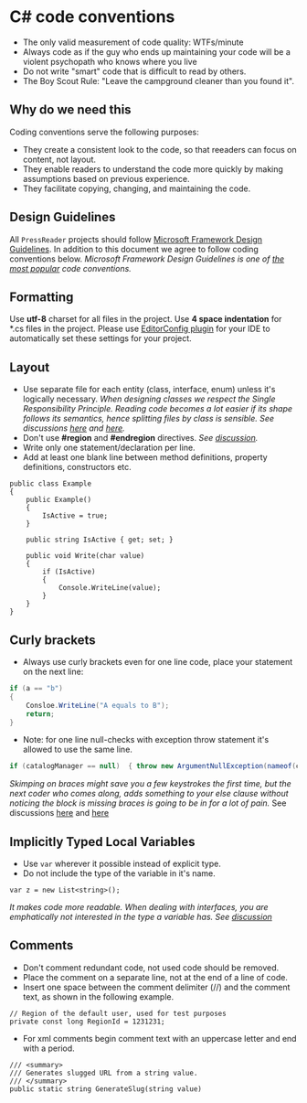 # C# code conventions

- The only valid measurement of code quality: WTFs/minute
- Always code as if the guy who ends up maintaining your code will be a violent psychopath who knows where you live
- Do not write "smart" code that is difficult to read by others.
- The Boy Scout Rule: "Leave the campground cleaner than you found it".

## Why do we need this

Coding conventions serve the following purposes:
- They create a consistent look to the code, so that reeaders can focus on content, not layout.
- They enable readers to understand the code more quickly by making assumptions based on previous experience.
- They facilitate copying, changing, and maintaining the code.
 
## Design Guidelines

All `PressReader` projects should follow [Microsoft Framework Design Guidelines](https://msdn.microsoft.com/en-us/library/ms229042.aspx). In addition to this document we agree to follow coding conventions below. 
*Microsoft Framework Design Guidelines is one of [the most popular](http://www.marlabs.com/top-seven-coding-standards-and-guideline-documents-cnet-developers) code conventions.*

## Formatting

Use **utf-8** charset for all files in the project. Use **4 space indentation** for *.cs files in the project. 
Please use [EditorConfig plugin](http://editorconfig.org/#download) for your IDE to automatically set these settings for your project.

## Layout

- Use separate file for each entity (class, interface, enum) unless it's logically necessary. *When designing classes we respect the Single Responsibility Principle. Reading code becomes a lot easier if its shape follows its semantics, hence splitting files by class is sensible. See discussions [here](http://stackoverflow.com/questions/144783/c-sharp-classes-in-separate-files) and [here](http://programmers.stackexchange.com/questions/53088/multiple-classes-in-a-single-cs-file-good-or-bad).*
- Don't use **#region** and **#endregion** directives. *See [discussion](http://programmers.stackexchange.com/questions/53086/are-regions-an-antipattern-or-code-smell).*
- Write only one statement/declaration per line.
- Add at least one blank line between method definitions, property definitions, constructors etc.

```
public class Example
{
    public Example() 
    {
        IsActive = true;
    }
    
    public string IsActive { get; set; }
  
    public void Write(char value) 
    {
        if (IsActive) 
        {
            Console.WriteLine(value);
        }
    }
}
```

## Сurly brackets
- Always use curly brackets even for one line code, place your statement on the next line:
```C#
if (a == "b") 
{
    Consloe.WriteLine("A equals to B");
    return;
}
```

- Note: for one line null-checks with exception throw statement it's allowed to use the same line.
```C#
if (catalogManager == null)  { throw new ArgumentNullException(nameof(catalogManager)); }
```

*Skimping on braces might save you a few keystrokes the first time, but the next coder who comes along, adds something to your else clause without noticing the block is missing braces is going to be in for a lot of pain.* See discussions [here](http://programmers.stackexchange.com/questions/2715/should-curly-braces-appear-on-their-own-line) and [here](http://stackoverflow.com/questions/359732/why-is-it-considered-a-bad-practice-to-omit-curly-braces)


## Implicitly Typed Local Variables

- Use `var` wherever it possible instead of explicit type.
- Do not include the type of the variable in it's name.

```
var z = new List<string>();
```
*It makes code more readable. When dealing with interfaces, you are emphatically not interested in the type a variable has. See [discussion](http://stackoverflow.com/questions/41479/use-of-var-keyword-in-c-sharp)*

## Comments
- Don't comment redundant code, not used code should be removed.
- Place the comment on a separate line, not at the end of a line of code.
- Insert one space between the comment delimiter (//) and the comment text, as shown in the following example.
```
// Region of the default user, used for test purposes
private const long RegionId = 1231231;
```
- For xml comments begin comment text with an uppercase letter and end with a period.
```
/// <summary>
/// Generates slugged URL from a string value.
/// </summary>
public static string GenerateSlug(string value)
```
